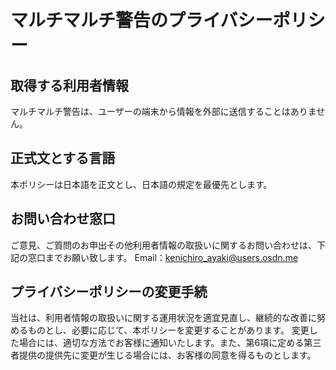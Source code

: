 # マルチマルチ警告のプライバシーポリシー

## 取得する利用者情報

マルチマルチ警告は、ユーザーの端末から情報を外部に送信することはありません。

## 正式文**とする言語**

本ポリシーは日本語を正文とし、日本語の規定を最優先とします。

## お問い合わせ窓口

ご意見、ご質問のお申出その他利用者情報の取扱いに関するお問い合わせは、下記の窓口までお願い致します。
Email：[kenichiro_ayaki@users.osdn.me](mailto:kenichiro_ayaki@users.osdn.me)

## プライバシーポリシーの変更手続

当社は、利用者情報の取扱いに関する運用状況を適宜見直し、継続的な改善に努めるものとし、必要に応じて、本ポリシーを変更することがあります。
変更した場合には、適切な方法でお客様に通知いたします。また、第6項に定める第三者提供の提供先に変更が生じる場合には、お客様の同意を得るものとします。
